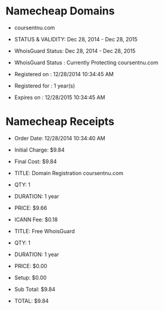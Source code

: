 # Namecheap Domains

* coursentnu.com
* STATUS & VALIDITY: Dec 28, 2014 - Dec 28, 2015
* WhoisGuard Status: Dec 28, 2014 - Dec 28, 2015

* WhoisGuard Status : Currently Protecting coursentnu.com
*  Registered on     : 12/28/2014 10:34:45 AM
*  Registered for    : 1 year(s)
*  Expires on        : 12/28/2015 10:34:45 AM

# Namecheap Receipts

* Order Date:	 	12/28/2014 10:34:40 AM
* Initial Charge:	$9.84
* Final Cost:	 	$9.84

* TITLE: Domain Registration coursentnu.com
* QTY: 1
* DURATION: 1 year
* PRICE: $9.66
* ICANN Fee: $0.18

* TITLE: Free WhoisGuard
* QTY: 1
* DURATION: 1 year
* PRICE: $0.00
* Setup: $0.00
 
* Sub Total: $9.84 
* TOTAL: $9.84